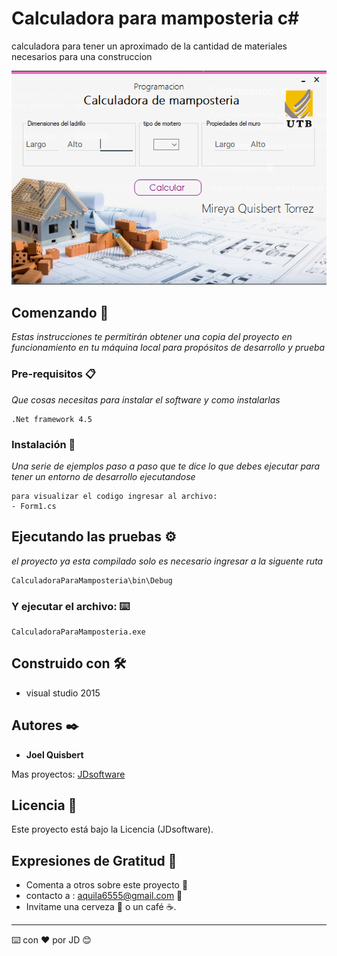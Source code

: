 # Calculadora para mamposteria c#

calculadora para tener un aproximado de la cantidad de materiales       necesarios para una construccion

![Screenshot](preview.png) 

## Comenzando 🚀

_Estas instrucciones te permitirán obtener una copia del proyecto en funcionamiento en tu máquina local para propósitos de desarrollo y prueba_


### Pre-requisitos 📋

_Que cosas necesitas para instalar el software y como instalarlas_

```
.Net framework 4.5
```

### Instalación 🔧

_Una serie de ejemplos paso a paso que te dice lo que debes ejecutar para tener un entorno de desarrollo ejecutandose_


```
para visualizar el codigo ingresar al archivo: 
- Form1.cs
```
## Ejecutando las pruebas ⚙️

_el proyecto ya esta compilado solo es necesario ingresar a la siguente ruta_

```
CalculadoraParaMamposteria\bin\Debug
```

### Y ejecutar el archivo: ⌨️

```
CalculadoraParaMamposteria.exe
```

## Construido con 🛠️

* visual studio 2015

## Autores ✒️

* **Joel Quisbert**

Mas proyectos: [JDsoftware](https://github.com/aquila6555)
## Licencia 📄

Este proyecto está bajo la Licencia (JDsoftware).

## Expresiones de Gratitud 🎁

* Comenta a otros sobre este proyecto 📢
* contacto a : aquila6555@gmail.com 📧
* Invitame una cerveza 🍺 o un café ☕. 

---
⌨️ con ❤️ por JD 😊
